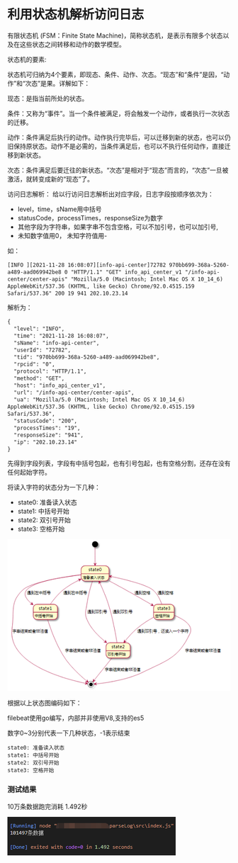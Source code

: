 # 利用状态机解析访问日志

有限状态机 (FSM：Finite State Machine)，简称状态机，是表示有限多个状态以及在这些状态之间转移和动作的数学模型。

状态机的要素:

状态机可归纳为4个要素，即现态、条件、动作、次态。“现态”和“条件”是因，“动作”和“次态”是果。详解如下：

现态：是指当前所处的状态。

条件：又称为“事件”。当一个条件被满足，将会触发一个动作，或者执行一次状态的迁移。

动作：条件满足后执行的动作。动作执行完毕后，可以迁移到新的状态，也可以仍旧保持原状态。动作不是必需的，当条件满足后，也可以不执行任何动作，直接迁移到新状态。

次态：条件满足后要迁往的新状态。“次态”是相对于“现态”而言的，“次态”一旦被激活，就转变成新的“现态”了。

访问日志解析： 给以行访问日志解析出对应字段，日志字段按顺序依次为：


+ level，time，sName用中括号
+ statusCode，processTimes，responseSize为数字
+ 其他字段为字符串，如果字串不包含空格，可以不加引号，也可以加引号,
+ 未知数字值用0， 未知字符值用-


如：

```
[INFO ][2021-11-28 16:08:07][info-api-center]72782 970bb699-368a-5260-a489-aad069942be8 0 "HTTP/1.1" "GET" info_api_center_v1 "/info-api-center/center-apis" "Mozilla/5.0 (Macintosh; Intel Mac OS X 10_14_6) AppleWebKit/537.36 (KHTML, like Gecko) Chrome/92.0.4515.159 Safari/537.36" 200 19 941 202.10.23.14
```

解析为：

```
{
  "level": "INFO",
  "time": "2021-11-28 16:08:07",
  "sName": "info-api-center",
  "userId": "72782",
  "tid": "970bb699-368a-5260-a489-aad069942be8",
  "rpcid": "0",
  "protocol": "HTTP/1.1",
  "method": "GET",
  "host": "info_api_center_v1",
  "url": "/info-api-center/center-apis",
  "ua": "Mozilla/5.0 (Macintosh; Intel Mac OS X 10_14_6) AppleWebKit/537.36 (KHTML, like Gecko) Chrome/92.0.4515.159 Safari/537.36",
  "statusCode": "200",
  "processTimes": "19",
  "responseSize": "941",
  "ip": "202.10.23.14"
}
```

先得到字段列表，字段有中括号包起，也有引号包起，也有空格分割，还存在没有任何起始字符。

将读入字符的状态分为一下几种：


+ state0: 准备读入状态
+ state1: 中括号开始
+ state2: 双引号开始
+ state3: 空格开始


![](./src/assets/wx_20211208115356.png)

根据以上状态图编码如下：

filebeat使用go编写，内部并非使用V8,支持的es5

数字0~3分别代表一下几种状态，-1表示结束

```
state0: 准备读入状态
state1: 中括号开始
state2: 双引号开始
state3: 空格开始
```

### 测试结果

10万条数据跑完消耗 1.492秒

![](./src/assets/wx_20211208174715.png)

